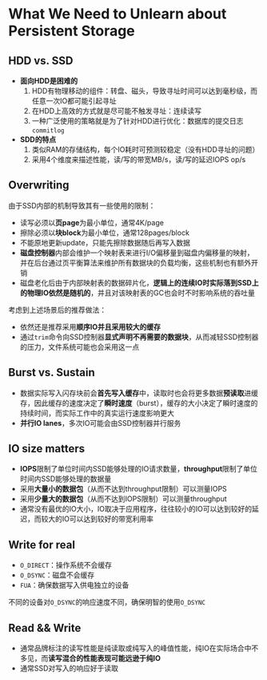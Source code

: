 # What We Need to Unlearn about Persistent Storage

## HDD vs. SSD

- **面向HDD是困难的**
  1. HDD有物理移动的组件：转盘、磁头，导致寻址时间可以达到毫秒级，而任意一次IO都可能引起寻址
  2. 在HDD上高效的方式就是尽可能不触发寻址：连续读写
  3. 一种广泛使用的策略就是为了针对HDD进行优化：数据库的提交日志`commitlog`
- **SDD的特点**
  1. 类似RAM的存储结构，每个IO耗时可预测较稳定（没有HDD寻址的问题）
  2. 采用4个维度来描述性能，读/写的带宽MB/s，读/写的延迟IOPS op/s

## Overwriting

由于SSD内部的机制导致其有一些使用的限制：

- 读写必须以**页page**为最小单位，通常4K/page
- 擦除必须以**块block**为最小单位，通常128pages/block
- 不能原地更新update，只能先擦除数据随后再写入数据
- **磁盘控制器**内部会维护一个映射表来进行I/O偏移量到磁盘内偏移量的映射，并在后台通过页平衡算法来维护所有数据块的负载均衡，这些机制也有额外开销
- 磁盘老化后由于内部映射表的数据碎片化，**逻辑上的连续IO时实际落到SSD上的物理IO依然是随机的**，并且对该映射表的GC也会时不时影响系统的吞吐量

考虑到上述场景后的推荐做法：

- 依然还是推荐采用**顺序IO并且采用较大的缓存**
- 通过`trim`命令向SSD控制器**显式声明不再需要的数据块**，从而减轻SSD控制器的压力，文件系统可能也会采用这一点

## Burst vs. Sustain

- 数据实际写入闪存块前会**首先写入缓存**中，读取时也会将更多数据**预读取**进缓存，因此缓存的速度决定了**瞬时速度**（burst），缓存的大小决定了瞬时速度的持续时间，而实际工作中的真实运行速度影响更大
- **并行IO lanes**，多次IO可能会由SSD控制器并行服务

## IO size matters

- **IOPS**限制了单位时间内SSD能够处理的IO请求数量，**throughput**限制了单位时间内SSD能够处理的数据量
- 采用**大量小的数据包**（从而不达到throughput限制）可以测量IOPS
- 采用**少量大的数据包**（从而不达到IOPS限制）可以测量throughput
- 通常没有最优的IO大小，IO取决于应用程序，往往较小的IO可以达到较好的延迟，而较大的IO可以达到较好的带宽利用率

## Write for real

- `O_DIRECT`：操作系统不会缓存
- `O_DSYNC`：磁盘不会缓存
- `FUA`：确保数据写入供电独立的设备

不同的设备对`O_DSYNC`的响应速度不同，确保明智的使用`O_DSYNC`

## Read && Write

- 通常品牌标注的读写性能是纯读取或纯写入的峰值性能，纯IO在实际场合中不多见，而**读写混合的性能表现可能远逊于纯IO**
- 通常SSD对写入的响应好于读取

